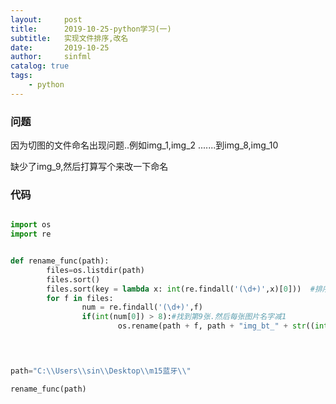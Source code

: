 ```yaml
---
layout:     post
title:      2019-10-25-python学习(一)
subtitle:   实现文件排序,改名
date:       2019-10-25
author:     sinfml
catalog: true
tags:
    - python
---
```


### 问题

因为切图的文件命名出现问题..例如img_1,img_2 .......到img_8,img_10

缺少了img_9,然后打算写个来改一下命名


### 代码
```python

import os
import re


def rename_func(path):
        files=os.listdir(path)
        files.sort()
        files.sort(key = lambda x: int(re.findall('(\d+)',x)[0]))  #排序. img_bt_x 找到x的数字,然后跟住x的大小进行排序
        for f in files:
                num = re.findall('(\d+)',f)
                if(int(num[0]) > 8):#找到第9张.然后每张图片名字减1
                        os.rename(path + f, path + "img_bt_" + str((int(num[0]) - 1)) + ".png")
                



path="C:\\Users\\sin\\Desktop\\m15蓝牙\\"

rename_func(path)

```




